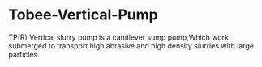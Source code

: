 # Tobee-Vertical-Pump
 TP(R) Vertical slurry pump is a cantilever sump pump,Which work submerged to transport high abrasive and high density slurries with large particles.
